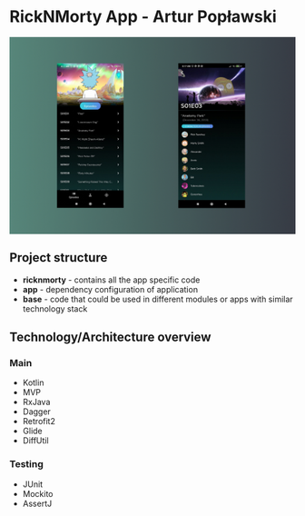 # RickNMorty App - Artur Popławski
<img align="center" src="https://github.com/apoplawski96/projects-summary/blob/master/assets/ricknmortyapiclient.jpg" /></a>
## Project structure
* **ricknmorty** - contains all the app specific code
* **app** - dependency configuration of application
* **base** - code that could be used in different modules or apps with similar technology stack
## Technology/Architecture overview
### Main
- Kotlin
- MVP
- RxJava
- Dagger
- Retrofit2
- Glide
- DiffUtil

### Testing
- JUnit
- Mockito
- AssertJ


